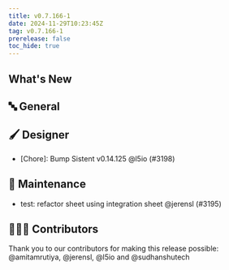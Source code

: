 ```yaml
---
title: v0.7.166-1
date: 2024-11-29T10:23:45Z
tag: v0.7.166-1
prerelease: false
toc_hide: true
---
```


## What's New
## 🔤 General
## 🖌️ Designer

- [Chore]: Bump Sistent v0.14.125 @l5io (#3198)

## 🧰 Maintenance

- test: refactor sheet using integration sheet @jerensl (#3195)

## 👨🏽‍💻 Contributors

Thank you to our contributors for making this release possible:
@amitamrutiya, @jerensl, @l5io and @sudhanshutech
